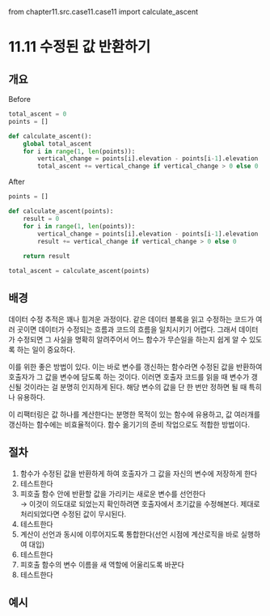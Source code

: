 from chapter11.src.case11.case11 import calculate_ascent

# 11.11 수정된 값 반환하기

## 개요

Before

```python
total_ascent = 0
points = []

def calculate_ascent():
    global total_ascent
    for i in range(1, len(points)):
        vertical_change = points[i].elevation - points[i-1].elevation
        total_ascent += vertical_change if vertical_change > 0 else 0
```

After

```python
points = []

def calculate_ascent(points):
    result = 0
    for i in range(1, len(points)):
        vertical_change = points[i].elevation - points[i-1].elevation
        result += vertical_change if vertical_change > 0 else 0
    
    return result

total_ascent = calculate_ascent(points)
```

## 배경

데이터 수정 추적은 꽤나 힘겨운 과정이다.
같은 데이터 블록을 읽고 수정하는 코드가 여러 곳이면 데이터가 수정되는 흐름과 코드의 흐름을 일치시키기 어렵다.
그래서 데이터가 수정되면 그 사실을 명확히 알려주어서 어느 함수가 무슨일을 하는지 쉽게 알 수 있도록 하는 일이 중요하다.

이를 위한 좋은 방법이 있다. 이는 바로 변수를 갱신하는 함수라면 수정된 값을 반환하여 호출자가 그 값을 변수에 담도록 하는 것이다.
이러면 호출자 코드를 읽을 때 변수가 갱신될 것이라는 걸 분명히 인지하게 된다.
해당 변수의 값을 단 한 번만 정하면 될 때 특히나 유용하다.

이 리팩터링은 값 하나를 계산한다는 분명한 목적이 있는 함수에 유용하고, 값 여러개를 갱신하는 함수에는 비효율적이다.
함수 옮기기의 준비 작업으로도 적합한 방법이다.

## 절차

1. 함수가 수정된 값을 반환하게 하여 호출자가 그 값을 자신의 변수에 저장하게 한다
2. 테스트한다
3. 피호출 함수 안에 반환할 값을 가리키는 새로운 변수를 선언한다 <br />
→ 이것이 의도대로 되었는지 확인하려면 호출자에서 초기값을 수정해본다. 제대로 처리되었다면 수정된 값이 무시된다.
4. 테스트한다
5. 계산이 선언과 동시에 이루어지도록 통합한다(선언 시점에 계산로직을 바로 실행하여 대입)
6. 테스트한다
7. 피호출 함수의 변수 이름을 새 역할에 어울리도록 바꾼다
8. 테스트한다

## 예시
